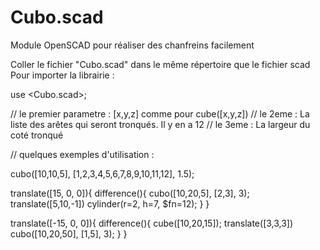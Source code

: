 # Cubo.scad
Module OpenSCAD pour réaliser des chanfreins facilement

Coller le fichier "Cubo.scad" dans le même répertoire que le fichier scad 
Pour importer la librairie :

use <Cubo.scad>;

// le premier parametre : [x,y,z] comme pour cube([x,y,z])
// le 2eme : La liste des arêtes qui seront tronqués. Il y en a 12
// le 3eme : La largeur du coté tronqué

// quelques exemples d'utilisation :

cubo([10,10,5], [1,2,3,4,5,6,7,8,9,10,11,12], 1.5);

translate([15, 0, 0]){
    difference(){
        cubo([10,20,5], [2,3], 3);
        translate([5,10,-1]) cylinder(r=2, h=7, $fn=12);
    }
}

translate([-15, 0, 0]){
    difference(){
        cube([10,20,15]);
        translate([3,3,3]) cubo([10,20,50], [1,5], 3);
    }
}




